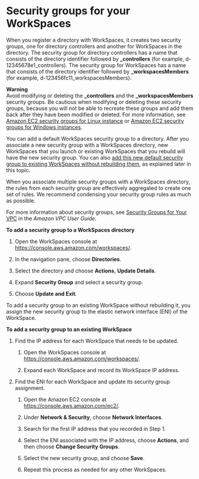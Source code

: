 # Security groups for your WorkSpaces<a name="amazon-workspaces-security-groups"></a>

When you register a directory with WorkSpaces, it creates two security groups, one for directory controllers and another for WorkSpaces in the directory\. The security group for directory controllers has a name that consists of the directory identifier followed by **\_controllers** \(for example, d\-12345678e1\_controllers\)\. The security group for WorkSpaces has a name that consists of the directory identifier followed by **\_workspacesMembers** \(for example, d\-123456fc11\_workspacesMembers\)\.

**Warning**  
Avoid modifying or deleting the **\_controllers** and the **\_workspacesMembers** security groups\. Be cautious when modifying or deleting these security groups, because you will not be able to recreate these groups and add them back after they have been modified or deleted\. For more information, see [ Amazon EC2 security groups for Linux instance](https://docs.aws.amazon.com/AWSEC2/latest/UserGuide/ec2-security-groups.html) or [ Amazon EC2 security groups for Windows instances](https://docs.aws.amazon.com/AWSEC2/latest/WindowsGuide/ec2-security-groups.html)\.

You can add a default WorkSpaces security group to a directory\. After you associate a new security group with a WorkSpaces directory, new WorkSpaces that you launch or existing WorkSpaces that you rebuild will have the new security group\. You can also [add this new default security group to existing WorkSpaces without rebuilding them](#security_group_existing_workspace), as explained later in this topic\.

When you associate multiple security groups with a WorkSpaces directory, the rules from each security group are effectively aggregated to create one set of rules\. We recommend condensing your security group rules as much as possible\.

For more information about security groups, see [ Security Groups for Your VPC](https://docs.aws.amazon.com/vpc/latest/userguide/VPC_SecurityGroups.html) in the *Amazon VPC User Guide*\.

**To add a security group to a WorkSpaces directory**

1. Open the WorkSpaces console at [https://console\.aws\.amazon\.com/workspaces/](https://console.aws.amazon.com/workspaces/)\.

1. In the navigation pane, choose **Directories**\.

1. Select the directory and choose **Actions**, **Update Details**\.

1. Expand **Security Group** and select a security group\.

1. Choose **Update and Exit**\.

To add a security group to an existing WorkSpace without rebuilding it, you assign the new security group to the elastic network interface \(ENI\) of the WorkSpace\.

**To add a security group to an existing WorkSpace**

1. Find the IP address for each WorkSpace that needs to be updated\.

   1. Open the WorkSpaces console at [https://console\.aws\.amazon\.com/workspaces/](https://console.aws.amazon.com/workspaces/)\.

   1. Expand each WorkSpace and record its WorkSpace IP address\.

1. Find the ENI for each WorkSpace and update its security group assignment\.

   1. Open the Amazon EC2 console at [https://console\.aws\.amazon\.com/ec2/](https://console.aws.amazon.com/ec2/)\.

   1. Under **Network & Security**, choose **Network Interfaces**\.

   1. Search for the first IP address that you recorded in Step 1\.

   1. Select the ENI associated with the IP address, choose **Actions**, and then choose **Change Security Groups**\.

   1. Select the new security group, and choose **Save**\.

   1. Repeat this process as needed for any other WorkSpaces\. 